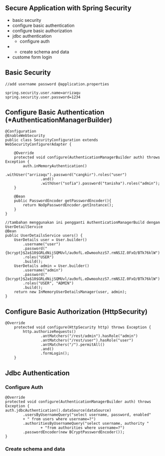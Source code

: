 ## Secure Application with Spring Security

* basic security
* configure basic authentication
* configure basic authorization
* jdbc authentication
  * configure auth
* * create schema and data
* custome form login

## Basic Security

```
//add username password @application.properties

spring.security.user.name=arrizaqu
spring.security.user.password=1234
```

## Configure Basic Authentication \(\*AuthenticationManagerBuilder\)

```
@Configuration
@EnableWebSecurity
public class SecurityConfiguration extends WebSecurityConfigurerAdapter {

    @Override
    protected void configure(AuthenticationManagerBuilder auth) throws Exception {
        auth.inMemoryAuthentication()
                .withUser("arrizaqu").password("cangkir").roles("user")
                .and()
                .withUser("sofia").password("tanisha").roles("admin");
    }

    @Bean
    public PasswordEncoder getPasswordEncoder(){
        return NoOpPasswordEncoder.getInstance();
    }
}

//tambahan menggunakan ini pengganti AuthenticationManagerBuild dengan UserDetailService
@Bean
public UserDetailsService users() {
    UserDetails user = User.builder()
        .username("user")
        .password("{bcrypt}$2a$10$GRLdNijSQMUvl/au9ofL.eDwmoohzzS7.rmNSJZ.0FxO/BTk76klW")
        .roles("USER")
        .build();
    UserDetails admin = User.builder()
        .username("admin")
        .password("{bcrypt}$2a$10$GRLdNijSQMUvl/au9ofL.eDwmoohzzS7.rmNSJZ.0FxO/BTk76klW")
        .roles("USER", "ADMIN")
        .build();
    return new InMemoryUserDetailsManager(user, admin);
}
```

## Configure Basic Authorization \(HttpSecurity\)

```
@Override
    protected void configure(HttpSecurity http) throws Exception {
        http.authorizeRequests()
                .antMatchers("/rest/admin").hasRole("admin")
                .antMatchers("/rest/user").hasRole("user")
                .antMatchers("/").permitAll()
                .and()
                .formLogin();
    }
```

## Jdbc Authentication

### Configure Auth

```
@Override
protected void configure(AuthenticationManagerBuilder auth) throws Exception {
auth.jdbcAuthentication().dataSource(dataSource)
        .usersByUsernameQuery("select username, password, enabled"
        + " from users where username=?")
        .authoritiesByUsernameQuery("select username, authority "
                + "from authorities where username=?")
        .passwordEncoder(new BCryptPasswordEncoder());
}
```

### Create schema and data

```

```



